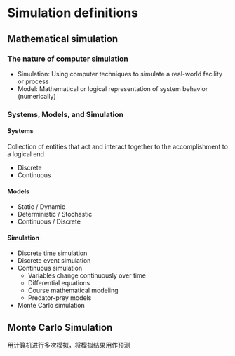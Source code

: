 # Simulation definitions

## Mathematical simulation

### The nature of computer simulation
+ Simulation: Using computer techniques to simulate a real-world facility or process
+ Model: Mathematical or logical representation of system behavior (numerically)

### Systems, Models, and Simulation
#### Systems
Collection of entities that act and interact together to the accomplishment to a logical end
+ Discrete
+ Continuous
#### Models
+ Static / Dynamic
+ Deterministic / Stochastic
+ Continuous / Discrete
#### Simulation
+ Discrete time simulation
+ Discrete event simulation
+ Continuous simulation
  + Variables change continuously over time
  + Differential equations
  + Course mathematical modeling
  + Predator-prey models
+ Monte Carlo simulation

## Monte Carlo Simulation
用计算机进行多次模拟，将模拟结果用作预测